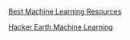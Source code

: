 [Best Machine Learning Resources](https://www.ritchieng.com/machine-learning-resources/)

[Hacker Earth Machine Learning](https://www.hackerearth.com/practice/machine-learning/linear-regression/multivariate-linear-regression-1/tutorial/)
